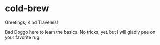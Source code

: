 # cold-brew

Greetings, Kind Travelers!

Bad Doggo here to learn the basics. No tricks, yet, but I will gladly pee on your favorite rug.
